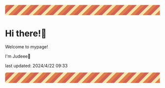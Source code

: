 <!-- Header image -->
<img src="./pokemon/pokemon_23.png" width="1000">

# Hi there!👋

Welcome to mypage!

I'm Judeee🐷

last updated: 2024/4/22 09:33

<!-- Footer image -->
<img src="./pokemon/pokemon_23.png" width="1000">
